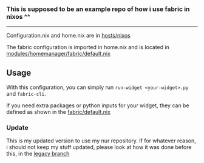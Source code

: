 ### This is supposed to be an example repo of how i use fabric in nixos ^^

---

Configuration.nix and home.nix are in [hosts/nixos](https://github.com/HeyImKyu/fabric-flakes-example/tree/main/hosts/nixos)

The fabric configuration is imported in home.nix and is located in [modules/homemanager/fabric/default.nix](https://github.com/HeyImKyu/fabric-flakes-example/blob/main/modules/home-manager/fabric/default.nix)

## Usage

With this configuration, you can simply run `run-widget <your-widget>.py` and `fabric-cli`.

If you need extra packages or python inputs for your widget, they can be defined as shown in the [fabric/default.nix](https://github.com/HeyImKyu/fabric-flakes-example/blob/main/modules/home-manager/fabric/default.nix)

### Update

This is my updated version to use my nur repository.
If for whatever reason, i should not keep my stuff updated, please look at how it was done before this, in the [legacy branch](https://github.com/HeyImKyu/fabric-flakes-example/tree/legacy)
